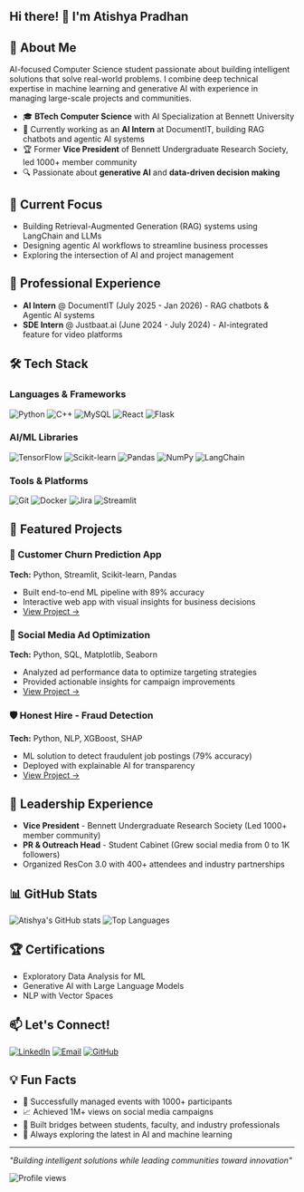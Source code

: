 ## Hi there! 👋 I'm Atishya Pradhan

## 🚀 About Me
AI-focused Computer Science student passionate about building intelligent solutions that solve real-world problems. I combine deep technical expertise in machine learning and generative AI with experience in managing large-scale projects and communities.

- 🎓 **BTech Computer Science** with AI Specialization at Bennett University
- 🤖 Currently working as an **AI Intern** at DocumentIT, building RAG chatbots and agentic AI systems
- 🏆 Former **Vice President** of Bennett Undergraduate Research Society, led 1000+ member community
- 🔍 Passionate about **generative AI** and **data-driven decision making**

## 🔭 Current Focus
- Building Retrieval-Augmented Generation (RAG) systems using LangChain and LLMs
- Designing agentic AI workflows to streamline business processes
- Exploring the intersection of AI and project management

## 💼 Professional Experience
- **AI Intern** @ DocumentIT (July 2025 - Jan 2026) - RAG chatbots & Agentic AI systems
- **SDE Intern** @ Justbaat.ai (June 2024 - July 2024) - AI-integrated feature for video platforms

## 🛠️ Tech Stack

### Languages & Frameworks
![Python](https://img.shields.io/badge/Python-3776AB?style=flat&logo=python&logoColor=white)
![C++](https://img.shields.io/badge/C++-00599C?style=flat&logo=cplusplus&logoColor=white)
![MySQL](https://img.shields.io/badge/MySQL-4479A1?style=flat&logo=mysql&logoColor=white)
![React](https://img.shields.io/badge/React-61DAFB?style=flat&logo=react&logoColor=black)
![Flask](https://img.shields.io/badge/Flask-000000?style=flat&logo=flask&logoColor=white)

### AI/ML Libraries
![TensorFlow](https://img.shields.io/badge/TensorFlow-FF6F00?style=flat&logo=tensorflow&logoColor=white)
![Scikit-learn](https://img.shields.io/badge/Scikit--learn-F7931E?style=flat&logo=scikitlearn&logoColor=white)
![Pandas](https://img.shields.io/badge/Pandas-150458?style=flat&logo=pandas&logoColor=white)
![NumPy](https://img.shields.io/badge/NumPy-013243?style=flat&logo=numpy&logoColor=white)
![LangChain](https://img.shields.io/badge/🦜🔗_LangChain-121212?style=flat)

### Tools & Platforms
![Git](https://img.shields.io/badge/Git-F05032?style=flat&logo=git&logoColor=white)
![Docker](https://img.shields.io/badge/Docker-2496ED?style=flat&logo=docker&logoColor=white)
![Jira](https://img.shields.io/badge/Jira-0052CC?style=flat&logo=jira&logoColor=white)
![Streamlit](https://img.shields.io/badge/Streamlit-FF4B4B?style=flat&logo=streamlit&logoColor=white)

## 🌟 Featured Projects

### 🤖 Customer Churn Prediction App
**Tech:** Python, Streamlit, Scikit-learn, Pandas
- Built end-to-end ML pipeline with 89% accuracy
- Interactive web app with visual insights for business decisions
- [View Project →](https://github.com/yourusername/customer-churn-prediction)

### 🎯 Social Media Ad Optimization
**Tech:** Python, SQL, Matplotlib, Seaborn
- Analyzed ad performance data to optimize targeting strategies
- Provided actionable insights for campaign improvements
- [View Project →](https://github.com/atishyaaa/ad-optimization)

### 🛡️ Honest Hire - Fraud Detection
**Tech:** Python, NLP, XGBoost, SHAP
- ML solution to detect fraudulent job postings (79% accuracy)
- Deployed with explainable AI for transparency
- [View Project →](https://github.com/atishyaaa/honest-hire)

## 🎯 Leadership Experience
- **Vice President** - Bennett Undergraduate Research Society (Led 1000+ member community)
- **PR & Outreach Head** - Student Cabinet (Grew social media from 0 to 1K followers)
- Organized ResCon 3.0 with 400+ attendees and industry partnerships

## 📊 GitHub Stats
![Atishya's GitHub stats](https://github-readme-stats.vercel.app/api?atishyaaa=atishyaa&show_icons=true&theme=radical)
![Top Languages](https://github-readme-stats.vercel.app/api/top-langs/?atishyaaa=atishyaaa&layout=compact&theme=radical)

## 🏆 Certifications
- Exploratory Data Analysis for ML
- Generative AI with Large Language Models
- NLP with Vector Spaces

## 📫 Let's Connect!
[![LinkedIn](https://img.shields.io/badge/LinkedIn-0077B5?style=flat&logo=linkedin&logoColor=white)](https://linkedin.com/in/atishyapradhan)
[![Email](https://img.shields.io/badge/Email-D14836?style=flat&logo=gmail&logoColor=white)](mailto:pradhanatishya@gmail.com)
[![GitHub](https://img.shields.io/badge/GitHub-100000?style=flat&logo=github&logoColor=white)](https://github.com/atishyaaa)

## 💡 Fun Facts
- 🎯 Successfully managed events with 1000+ participants
- 📈 Achieved 1M+ views on social media campaigns
- 🤝 Built bridges between students, faculty, and industry professionals
- 🧠 Always exploring the latest in AI and machine learning

---

*"Building intelligent solutions while leading communities toward innovation"*

![Profile views](https://komarev.com/ghpvc/?atishyaaa=yourusername&color=brightgreen)
<!--
**atishyaaa/atishyaaa** is a ✨ _special_ ✨ repository because its `README.md` (this file) appears on your GitHub profile.

Here are some ideas to get you started:

- 🔭 I’m currently working on ...
- 🌱 I’m currently learning ...
- 👯 I’m looking to collaborate on ...
- 🤔 I’m looking for help with ...
- 💬 Ask me about ...
- 📫 How to reach me: ...
- 😄 Pronouns: ...
- ⚡ Fun fact: ...
-->
